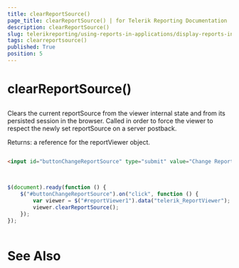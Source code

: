 ```yaml
---
title: clearReportSource()
page_title: clearReportSource() | for Telerik Reporting Documentation
description: clearReportSource()
slug: telerikreporting/using-reports-in-applications/display-reports-in-applications/web-application/html5-report-viewer/api-reference/reportviewer/methods/clearreportsource()
tags: clearreportsource()
published: True
position: 5
---
```


# clearReportSource()



## 

Clears the current reportSource from the viewer internal state and from its persisted session in the browser. Called in order to force the viewer to respect the newly set reportSource on a server postback.
        

Returns: a reference for the reportViewer object.

	
````html

<input id="buttonChangeReportSource" type="submit" value="Change Report Source" />
          
````



	
````js

$(document).ready(function () {
    $("#buttonChangeReportSource").on("click", function () {
        var viewer = $("#reportViewer1").data("telerik_ReportViewer");
        viewer.clearReportSource();
    });
});
          
````



# See Also

